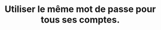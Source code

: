 ---
categories: category-nGkbk6oSlC5_p3eqoXX2o
risks:
- Se faire pirater tous ses comptes en même temps et rendre l’accès à TOUTES ses données
  personnelles facile pour les pirates (coordonnées bancaires
- boîte mail
- centres d’intérêts
- données sensibles (croyances
- opinions etc.)
- identité
- etc.).
title: Utiliser le même mot de passe pour tous ses comptes.
uuid: vulnerability-QRrhU0G0mavfivea_IQvY
visibleInCms: true
---
